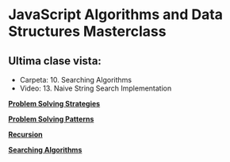 # JavaScript Algorithms and Data Structures Masterclass

## Ultima clase vista: 
- Carpeta: 10. Searching Algorithms
- Video: 13. Naive String Search Implementation

[**Problem Solving Strategies**](problem-solving-strategies/README.md)

[**Problem Solving Patterns**](problem-solving-patterns/README.md)

[**Recursion**](recursion/README.md)

[**Searching Algorithms**](searching-algorithms/README.md)
